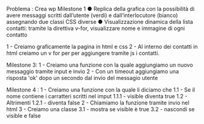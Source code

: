 Problema : Crea wp
Milestone 1
●	Replica della grafica con la possibilità di avere messaggi scritti dall’utente (verdi) e dall’interlocutore (bianco) assegnando due classi CSS diverse
●	Visualizzazione dinamica della lista contatti: tramite la direttiva v-for, visualizzare nome e immagine di ogni contatto

1 - Creiamo graficamente la pagina in html e css
2 - Al interno dei contatti in html creiamo un v for per per aggiungere tramite js i contatti.

Milestone 3:
1 - Creiamo una funzione con la quale aggiungiamo un nuovo messaggio tramite input e invio
2 - Con un timeout aggiungiamo una risposta 'ok' dopo un secondo dal invio del messagio utente 

Milestone 4 :
1 - Creiamo una funzione con la quale li diciamo che 
    1.1 - Se il nome contiene i carratteri scritti nel imput 
        1.1.1 - visible diventa true
    1.2 - Altrimenti 
        1.2.1 - diventa false
2 - Chiamiamo la funzione tramite invio nel html 
3 - Creiamo una classe 
    3.1 - mostra se visible è true 
    3.2 - nascondi se visible e false 
